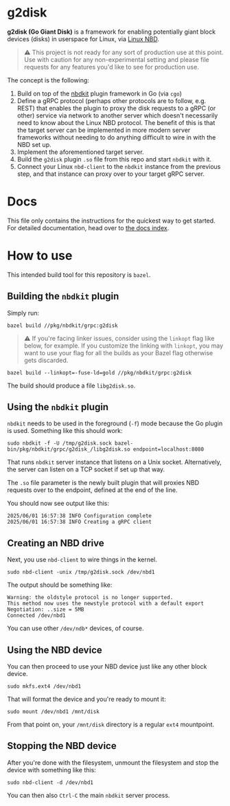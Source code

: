 # g2disk

**g2disk (Go Giant Disk)** is a framework for enabling potentially giant block devices (disks) in userspace for Linux, via [Linux NBD](https://docs.kernel.org/admin-guide/blockdev/nbd.html).

> :warning: This project is not ready for any sort of production use at this point.
> Use with caution for any non-experimental setting and please file requests for any features you'd like to see for production use.

The concept is the following:
1) Build on top of the [nbdkit](https://libguestfs.org/nbdkit.1.html) plugin framework in Go (via `cgo`)
2) Define a gRPC protocol (perhaps other protocols are to follow, e.g. REST) that enables the plugin to proxy the disk requests to a gRPC (or other) service via network to another server which doesn't necessarily need to know about the Linux NBD protocol. The benefit of this is that the target server can be implemented in more modern server frameworks without needing to do anything difficult to wire in with the NBD set up.
3) Implement the aforementioned target server.
4) Build the `g2disk` plugin `.so` file from this repo and start `nbdkit` with it.
5) Connect your Linux `nbd-client` to the `nbdkit` instance from the previous step, and that instance can proxy over to your target gRPC server.

# Docs

This file only contains the instructions for the quickest way to get started. For detailed documentation, head over to [the docs index](/docs/index.md).

# How to use

This intended build tool for this repository is `bazel`.

## Building the `nbdkit` plugin

Simply run:

```
bazel build //pkg/nbdkit/grpc:g2disk
```

> :warning: If you're facing linker issues, consider using the `linkopt` flag like below, for example.
> If you customize the linking with `linkopt`, you may want to use your flag for all the builds as your Bazel flag otherwise gets discarded.

```
bazel build --linkopt=-fuse-ld=gold //pkg/nbdkit/grpc:g2disk
```

The build should produce a file `libg2disk.so`.

## Using the `nbdkit` plugin

`nbdkit` needs to be used in the foreground (`-f`) mode because the Go plugin is used. Something like this should work:

```
sudo nbdkit -f -U /tmp/g2disk.sock bazel-bin/pkg/nbdkit/grpc/g2disk_/libg2disk.so endpoint=localhost:8080
```

That runs `nbdkit` server instance that listens on a Unix socket. Alternatively, the server can listen on a TCP socket if set up that way.

The `.so` file parameter is the newly built plugin that will proxies NBD requests over to the endpoint, defined at the end of the line.

You should now see output like this:

```
2025/06/01 16:57:38 INFO Configuration complete
2025/06/01 16:57:38 INFO Creating a gRPC client
```

## Creating an NBD drive

Next, you use `nbd-client` to wire things in the kernel.

```
sudo nbd-client -unix /tmp/g2disk.sock /dev/nbd1
```

The output should be something like:

```
Warning: the oldstyle protocol is no longer supported.
This method now uses the newstyle protocol with a default export
Negotiation: ..size = 5MB
Connected /dev/nbd1
```

You can use other `/dev/ndb*` devices, of course.

## Using the NBD device

You can then proceed to use your NBD device just like any other block device.

```
sudo mkfs.ext4 /dev/nbd1
```

That will format the device and you're ready to mount it:

```
sudo mount /dev/nbd1 /mnt/disk
```

From that point on, your `/mnt/disk` directory is a regular `ext4` mountpoint.

## Stopping the NBD device

After you're done with the filesystem, unmount the filesystem and stop the device with something like this:

```
sudo nbd-client -d /dev/nbd1
```

You can then also `Ctrl-C` the main `nbdkit` server process.